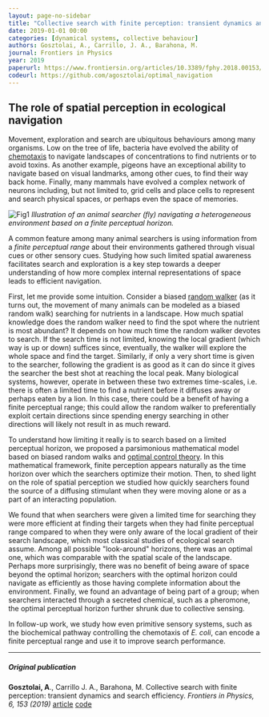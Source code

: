 ```yaml
---
layout: page-no-sidebar
title: "Collective search with finite perception: transient dynamics and search efficiency"
date: 2019-01-01 00:00
categories: [dynamical systems, collective behaviour]
authors: Gosztolai, A., Carrillo, J. A., Barahona, M.
journal: Frontiers in Physics
year: 2019
paperurl: https://www.frontiersin.org/articles/10.3389/fphy.2018.00153/full?ref=https://githubhelp.com
codeurl: https://github.com/agosztolai/optimal_navigation
---
```


## The role of spatial perception in ecological navigation

Movement, exploration and search are ubiquitous behaviours among many organisms. Low on the tree of life, bacteria have evolved the ability of [chemotaxis](https://en.wikipedia.org/wiki/Chemotaxis) to navigate landscapes of concentrations to find nutrients or to avoid toxins. As another example, pigeons have an exceptional ability to navigate based on visual landmarks, among other cues, to find their way back home. Finally, many mammals have evolved a complex network of neurons including, but not limited to, grid cells and place cells to represent and search physical spaces, or perhaps even the space of memories.

![Fig1](https://adamgosztolai.files.wordpress.com/2018/09/fig1.jpg)
*Illustration of an animal searcher (fly) navigating a heterogeneous environment based on a finite perceptual horizon.*

A common feature among many animal searchers is using information from a *finite perceptual range* about their environments gathered through visual cues or other sensory cues. Studying how such limited spatial awareness facilitates search and exploration is a key step towards a deeper understanding of how more complex internal representations of space leads to efficient navigation.

First, let me provide some intuition. Consider a biased [random walker](https://en.wikipedia.org/wiki/Random_walk) (as it turns out, the movement of many animals can be modeled as a biased random walk) searching for nutrients in a landscape. How much spatial knowledge does the random walker need to find the spot where the nutrient is most abundant? It depends on how much time the random walker devotes to search. If the search time is not limited, knowing the local gradient (which way is up or down) suffices since, eventually, the walker will explore the whole space and find the target. Similarly, if only a very short time is given to the searcher, following the gradient is as good as it can do since it gives the searcher the best shot at reaching the local peak. Many biological systems, however, operate in between these two extremes time-scales, i.e. there is often a limited time to find a nutrient before it diffuses away or perhaps eaten by a lion. In this case, there could be a benefit of having a finite perceptual range; this could allow the random walker to preferentially exploit certain directions since spending energy searching in other directions will likely not result in as much reward.

To understand how limiting it really is to search based on a limited perceptual horizon, we proposed a parsimonious mathematical model based on biased random walks and [optimal control theory](https://en.wikipedia.org/wiki/Optimal_control). In this mathematical framework, finite perception appears naturally as the time horizon over which the searchers optimize their motion. Then, to shed light on the role of spatial perception we studied how quickly searchers found the source of a diffusing stimulant when they were moving alone or as a part of an interacting population.

We found that when searchers were given a limited time for searching they were more efficient at finding their targets when they had finite perceptual range compared to when they were only aware of the local gradient of their search landscape, which most classical studies of ecological search assume. Among all possible "look-around" horizons, there was an optimal one, which was comparable with the spatial scale of the landscape. Perhaps more surprisingly, there was no benefit of being aware of space beyond the optimal horizon; searchers with the optimal horizon could navigate as efficiently as those having complete information about the environment. Finally, we found an advantage of being part of a group; when searchers interacted through a secreted chemical, such as a pheromone, the optimal perceptual horizon further shrunk due to collective sensing.

In follow-up work, we study how even primitive sensory systems, such as the biochemical pathway controlling the chemotaxis of *E. coli*, can encode a finite perceptual range and use it to improve search performance.

---

##### Original publication

**Gosztolai, A**., Carrillo J. A., Barahona, M. Collective search with finite perception: transient dynamics and search efficiency. *Frontiers in Physics, 6, 153 (2019)* [article](https://www.frontiersin.org/articles/10.3389/fphy.2018.00153/full) [code](https://figshare.com/articles/Matlab_code_of_the_optimal_navigation_ON_model/7477568)
